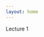 ```yaml
---
layout: home
---
```

Lecture 1

<object data="http://stanford.edu/class/cs114/readings/dennard.pdf" width="1000" height="1000" type='application/pdf'></object>
